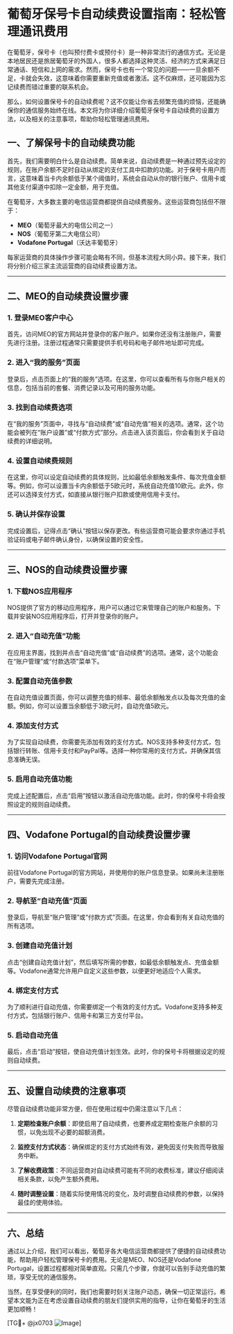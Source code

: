 # 葡萄牙保号卡自动续费设置指南：轻松管理通讯费用

在葡萄牙，保号卡（也叫预付费卡或预付卡）是一种非常流行的通信方式。无论是本地居民还是旅居葡萄牙的外国人，很多人都选择这种灵活、经济的方式来满足日常通话、短信和上网的需求。然而，保号卡也有一个常见的问题——一旦余额不足，卡就会失效，这意味着你需要重新充值或者激活。这不仅麻烦，还可能因为忘记续费而错过重要的联系机会。

那么，如何设置保号卡的自动续费呢？这不仅能让你省去频繁充值的烦恼，还能确保你的通信服务始终在线。本文将为你详细介绍葡萄牙保号卡自动续费的设置方法，以及相关的注意事项，帮助你轻松管理通讯费用。

## 一、了解保号卡的自动续费功能

首先，我们需要明白什么是自动续费。简单来说，自动续费是一种通过预先设定的规则，在账户余额不足时自动从绑定的支付工具中扣款的功能。对于保号卡用户而言，这意味着当卡内余额低于某个阈值时，系统会自动从你的银行账户、信用卡或其他支付渠道中扣除一定金额，用于充值。

在葡萄牙，大多数主要的电信运营商都提供自动续费服务。这些运营商包括但不限于：

- **MEO**（葡萄牙最大的电信公司之一）
- **NOS**（葡萄牙第二大电信公司）
- **Vodafone Portugal**（沃达丰葡萄牙）

每家运营商的具体操作步骤可能会略有不同，但基本流程大同小异。接下来，我们将分别介绍三家主流运营商的自动续费设置方法。

---

## 二、MEO的自动续费设置步骤

### 1. 登录MEO客户中心
首先，访问MEO的官方网站并登录你的客户账户。如果你还没有注册账户，需要先进行注册。注册过程通常只需要提供手机号码和电子邮件地址即可完成。

### 2. 进入“我的服务”页面
登录后，点击页面上的“我的服务”选项。在这里，你可以查看所有与你账户相关的信息，包括当前的套餐、消费记录以及可用的服务功能。

### 3. 找到自动续费选项
在“我的服务”页面中，寻找与“自动续费”或“自动充值”相关的选项。通常，这个功能会被列在“账户设置”或“付款方式”部分。点击进入该页面后，你会看到关于自动续费的详细说明。

### 4. 设置自动续费规则
在这里，你可以设定自动续费的具体规则，比如最低余额触发条件、每次充值金额等。例如，你可以设置当卡内余额低于5欧元时，系统自动充值10欧元。此外，你还可以选择支付方式，如直接从银行账户扣款或使用信用卡支付。

### 5. 确认并保存设置
完成设置后，记得点击“确认”按钮以保存更改。有些运营商可能会要求你通过手机验证码或电子邮件确认身份，以确保设置的安全性。

---

## 三、NOS的自动续费设置步骤

### 1. 下载NOS应用程序
NOS提供了官方的移动应用程序，用户可以通过它来管理自己的账户和服务。下载并安装NOS应用程序后，打开并登录你的账户。

### 2. 进入“自动充值”功能
在应用主界面，找到并点击“自动充值”或“自动续费”的选项。通常，这个功能会在“账户管理”或“付款选项”菜单下。

### 3. 配置自动充值参数
在自动充值设置页面，你可以调整充值的频率、最低余额触发点以及每次充值的金额。例如，你可以设置当余额低于3欧元时，自动充值5欧元。

### 4. 添加支付方式
为了实现自动续费，你需要先添加有效的支付方式。NOS支持多种支付方式，包括银行转账、信用卡支付和PayPal等。选择一种你常用的支付方式，并确保其信息准确无误。

### 5. 启用自动充值功能
完成上述配置后，点击“启用”按钮以激活自动充值功能。此时，你的保号卡将会按照设定的规则自动续费。

---

## 四、Vodafone Portugal的自动续费设置步骤

### 1. 访问Vodafone Portugal官网
前往Vodafone Portugal的官方网站，并使用你的账户信息登录。如果尚未注册账户，需要先完成注册。

### 2. 导航至“自动充值”页面
登录后，导航至“账户管理”或“付款方式”页面。在这里，你会看到有关自动充值的所有选项。

### 3. 创建自动充值计划
点击“创建自动充值计划”，然后填写所需的参数，如最低余额触发点、充值金额等。Vodafone通常允许用户自定义这些参数，以便更好地适应个人需求。

### 4. 绑定支付方式
为了顺利进行自动充值，你需要绑定一个有效的支付方式。Vodafone支持多种支付方式，包括银行账户、信用卡和第三方支付平台。

### 5. 启动自动充值
最后，点击“启动”按钮，使自动充值计划生效。此时，你的保号卡将根据设定的规则自动续费。

---

## 五、设置自动续费的注意事项

尽管自动续费功能非常方便，但在使用过程中仍需注意以下几点：

1. **定期检查账户余额**：即使启用了自动续费，也要养成定期检查账户余额的习惯，以免出现不必要的超额消费。
   
2. **监控支付方式状态**：确保绑定的支付方式始终有效，避免因支付失败而导致服务中断。

3. **了解收费政策**：不同运营商对自动续费可能有不同的收费标准，建议仔细阅读相关条款，以免产生额外费用。

4. **随时调整设置**：随着实际使用情况的变化，及时调整自动续费的参数，以保持最佳的使用体验。

---

## 六、总结

通过以上介绍，我们可以看出，葡萄牙各大电信运营商都提供了便捷的自动续费功能，帮助用户轻松管理保号卡的费用。无论是MEO、NOS还是Vodafone Portugal，设置过程都相对简单直观。只需几个步骤，你就可以告别手动充值的繁琐，享受无忧的通信服务。

当然，在享受便利的同时，我们也需要时刻关注账户动态，确保一切正常运行。希望本文能为正在考虑设置自动续费的朋友们提供实用的指导，让你在葡萄牙的生活更加顺畅！

[TG💪+ @jx0703 ![Image](https://github.com/user-attachments/assets/dbca1d08-cadb-493c-b0ec-ad6f7a83f270)]